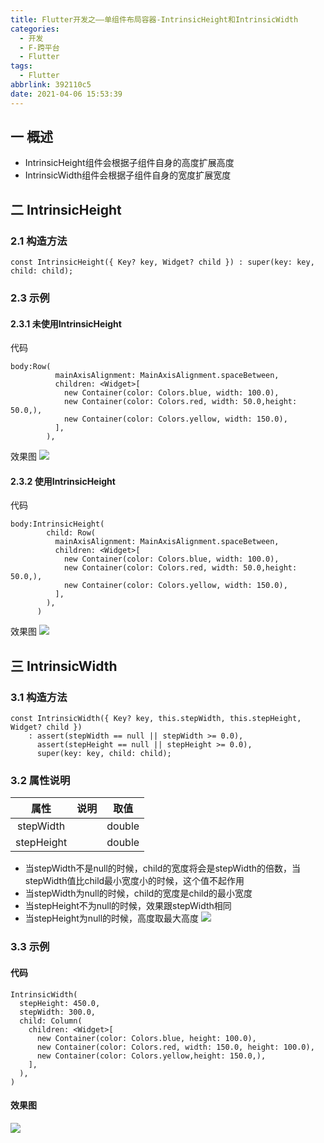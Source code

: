 ```yaml
---
title: Flutter开发之——单组件布局容器-IntrinsicHeight和IntrinsicWidth
categories:
  - 开发
  - F-跨平台
  - Flutter
tags:
  - Flutter
abbrlink: 392110c5
date: 2021-04-06 15:53:39
---
```

## 一 概述

* IntrinsicHeight组件会根据子组件自身的高度扩展高度
* IntrinsicWidth组件会根据子组件自身的宽度扩展宽度

<!--more-->

## 二 IntrinsicHeight

### 2.1 构造方法

```
const IntrinsicHeight({ Key? key, Widget? child }) : super(key: key, child: child);
```

### 2.3 示例

#### 2.3.1 未使用IntrinsicHeight

代码

```
body:Row(
          mainAxisAlignment: MainAxisAlignment.spaceBetween,
          children: <Widget>[
            new Container(color: Colors.blue, width: 100.0),
            new Container(color: Colors.red, width: 50.0,height: 50.0,),
            new Container(color: Colors.yellow, width: 150.0),
          ],
        ),
```

效果图
![][1]
#### 2.3.2 使用IntrinsicHeight
代码

```
body:IntrinsicHeight(
        child: Row(
          mainAxisAlignment: MainAxisAlignment.spaceBetween,
          children: <Widget>[
            new Container(color: Colors.blue, width: 100.0),
            new Container(color: Colors.red, width: 50.0,height: 50.0,),
            new Container(color: Colors.yellow, width: 150.0),
          ],
        ),
      )
```

效果图
![][2]

## 三 IntrinsicWidth

### 3.1 构造方法

```
const IntrinsicWidth({ Key? key, this.stepWidth, this.stepHeight, Widget? child })
    : assert(stepWidth == null || stepWidth >= 0.0),
      assert(stepHeight == null || stepHeight >= 0.0),
      super(key: key, child: child);
```

### 3.2 属性说明

|    属性    | 说明 |  取值  |
| :--------: | :--: | :----: |
| stepWidth  |      | double |
| stepHeight |      | double |

* 当stepWidth不是null的时候，child的宽度将会是stepWidth的倍数，当stepWidth值比child最小宽度小的时候，这个值不起作用
* 当stepWidth为null的时候，child的宽度是child的最小宽度
* 当stepHeight不为null的时候，效果跟stepWidth相同
* 当stepHeight为null的时候，高度取最大高度
![][3]

### 3.3 示例

#### 代码

```
IntrinsicWidth(
  stepHeight: 450.0,
  stepWidth: 300.0,
  child: Column(
    children: <Widget>[
      new Container(color: Colors.blue, height: 100.0),
      new Container(color: Colors.red, width: 150.0, height: 100.0),
      new Container(color: Colors.yellow,height: 150.0,),
    ],
  ),
)

```

#### 效果图
![][4]



[1]:https://jsd.onmicrosoft.cn/gh/PGzxc/CDN/blog-flutter/flutter-intrinsicheight-no.png
[2]:https://jsd.onmicrosoft.cn/gh/PGzxc/CDN/blog-flutter/flutter-intrinsicheight-has.png
[3]:https://jsd.onmicrosoft.cn/gh/PGzxc/CDN/blog-flutter/flutter-intrinsic-width-property.png
[4]:https://jsd.onmicrosoft.cn/gh/PGzxc/CDN/blog-flutter/flutter-instrinsic-width-sample.png